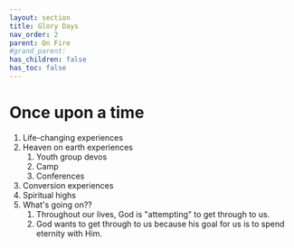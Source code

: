 ```yaml
---
layout: section
title: Glory Days
nav_order: 2
parent: On Fire
#grand_parent: 
has_children: false
has_toc: false
---
```


# Once upon a time


1. Life-changing experiences
1. Heaven on earth experiences
    1. Youth group devos
    1. Camp
    1. Conferences
1. Conversion experiences
1. Spiritual highs
1. What's going on??
    1. Throughout our lives, God is "attempting" to get through to us.
    1. God wants to get through to us because his goal for us is to spend eternity with Him.

